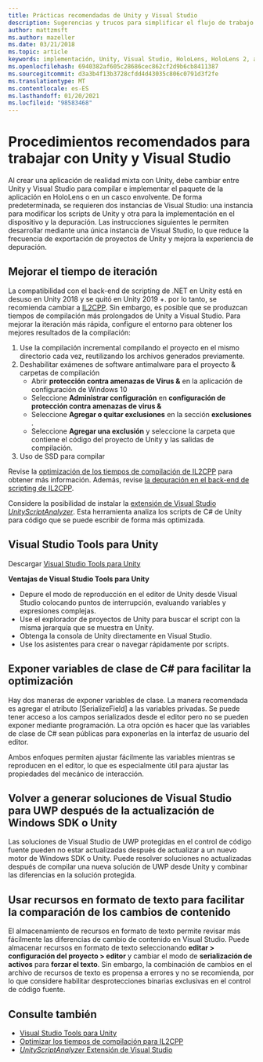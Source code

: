 ```yaml
---
title: Prácticas recomendadas de Unity y Visual Studio
description: Sugerencias y trucos para simplificar el flujo de trabajo de creación de una aplicación de realidad mixta con Unity y Visual Studio.
author: mattzmsft
ms.author: mazeller
ms.date: 03/21/2018
ms.topic: article
keywords: implementación, Unity, Visual Studio, HoloLens, HoloLens 2, auriculares envolvente, procedimientos recomendados, auriculares de realidad mixta, auriculares de realidad mixta de Windows, auriculares de realidad virtual, UWP, Visual Studio Tools, Windows SDK
ms.openlocfilehash: 6940382af605c28686cec862cf2d9b6cb8411387
ms.sourcegitcommit: d3a3b4f13b3728cfdd4d43035c806c0791d3f2fe
ms.translationtype: MT
ms.contentlocale: es-ES
ms.lasthandoff: 01/20/2021
ms.locfileid: "98583468"
---
```

# <a name="best-practices-for-working-with-unity-and-visual-studio"></a>Procedimientos recomendados para trabajar con Unity y Visual Studio

Al crear una aplicación de realidad mixta con Unity, debe cambiar entre Unity y Visual Studio para compilar e implementar el paquete de la aplicación en HoloLens o en un casco envolvente. De forma predeterminada, se requieren dos instancias de Visual Studio: una instancia para modificar los scripts de Unity y otra para la implementación en el dispositivo y la depuración. Las instrucciones siguientes le permiten desarrollar mediante una única instancia de Visual Studio, lo que reduce la frecuencia de exportación de proyectos de Unity y mejora la experiencia de depuración.

## <a name="improving-iteration-time"></a>Mejorar el tiempo de iteración

La compatibilidad con el back-end de scripting de .NET en Unity está en desuso en Unity 2018 y se quitó en Unity 2019 +. por lo tanto, se recomienda cambiar a [IL2CPP](https://docs.unity3d.com/Manual/IL2CPP.html). Sin embargo, es posible que se produzcan tiempos de compilación más prolongados de Unity a Visual Studio. Para mejorar la iteración más rápida, configure el entorno para obtener los mejores resultados de la compilación:

1) Use la compilación incremental compilando el proyecto en el mismo directorio cada vez, reutilizando los archivos generados previamente.
2) Deshabilitar exámenes de software antimalware para el proyecto & carpetas de compilación
   - Abrir **protección contra amenazas de Virus &** en la aplicación de configuración de Windows 10
   - Seleccione **Administrar configuración** en **configuración de protección contra amenazas de virus &**
   - Seleccione **Agregar o quitar exclusiones** en la sección **exclusiones** .
   - Seleccione **Agregar una exclusión** y seleccione la carpeta que contiene el código del proyecto de Unity y las salidas de compilación.
3) Uso de SSD para compilar

Revise la [optimización de los tiempos de compilación de IL2CPP](https://docs.unity3d.com/Manual/IL2CPP-OptimizingBuildTimes.html) para obtener más información. Además, revise [la depuración en el back-end de scripting de IL2CPP](https://docs.unity3d.com/Manual/windowsstore-debugging-il2cpp.html).

Considere la posibilidad de instalar la [extensión de Visual Studio *UnityScriptAnalyzer*](https://github.com/Microsoft/MixedRealityCompanionKit/tree/master/UnityScriptAnalyzer). Esta herramienta analiza los scripts de C# de Unity para código que se puede escribir de forma más optimizada.

## <a name="visual-studio-tools-for-unity"></a>Visual Studio Tools para Unity

Descargar [Visual Studio Tools para Unity](/visualstudio/cross-platform/getting-started-with-visual-studio-tools-for-unity)

**Ventajas de Visual Studio Tools para Unity**
* Depure el modo de reproducción en el editor de Unity desde Visual Studio colocando puntos de interrupción, evaluando variables y expresiones complejas.
* Use el explorador de proyectos de Unity para buscar el script con la misma jerarquía que se muestra en Unity.
* Obtenga la consola de Unity directamente en Visual Studio.
* Use los asistentes para crear o navegar rápidamente por scripts.

## <a name="expose-c-class-variables-for-easy-tuning"></a>Exponer variables de clase de C# para facilitar la optimización

Hay dos maneras de exponer variables de clase. La manera recomendada es agregar el atributo [SerializeField] a las variables privadas. Se puede tener acceso a los campos serializados desde el editor pero no se pueden exponer mediante programación.  La otra opción es hacer que las variables de clase de C# sean públicas para exponerlas en la interfaz de usuario del editor. 

Ambos enfoques permiten ajustar fácilmente las variables mientras se reproducen en el editor, lo que es especialmente útil para ajustar las propiedades del mecánico de interacción.

## <a name="regenerate-uwp-visual-studio-solutions-after-windows-sdk-or-unity-upgrade"></a>Volver a generar soluciones de Visual Studio para UWP después de la actualización de Windows SDK o Unity

Las soluciones de Visual Studio de UWP protegidas en el control de código fuente pueden no estar actualizadas después de actualizar a un nuevo motor de Windows SDK o Unity. Puede resolver soluciones no actualizadas después de compilar una nueva solución de UWP desde Unity y combinar las diferencias en la solución protegida.

## <a name="use-text-format-assets-for-easy-comparison-of-content-changes"></a>Usar recursos en formato de texto para facilitar la comparación de los cambios de contenido

El almacenamiento de recursos en formato de texto permite revisar más fácilmente las diferencias de cambio de contenido en Visual Studio. Puede almacenar recursos en formato de texto seleccionando **editar > configuración del proyecto > editor** y cambiar el modo de **serialización de activos** para **forzar el texto**. Sin embargo, la combinación de cambios en el archivo de recursos de texto es propensa a errores y no se recomienda, por lo que considere habilitar desprotecciones binarias exclusivas en el control de código fuente.

## <a name="see-also"></a>Consulte también
- [Visual Studio Tools para Unity](https://visualstudiogallery.msdn.microsoft.com/8d26236e-4a64-4d64-8486-7df95156aba9)
- [Optimizar los tiempos de compilación para IL2CPP](https://docs.unity3d.com/Manual/IL2CPP-OptimizingBuildTimes.html)
- [*UnityScriptAnalyzer* Extensión de Visual Studio](https://github.com/Microsoft/MixedRealityCompanionKit/tree/master/UnityScriptAnalyzer)
